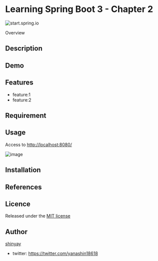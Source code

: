# Learning Spring Boot 3 - Chapter 2

![start.spring.io](https://user-images.githubusercontent.com/3072734/218419407-bf23f769-f8fd-49f9-9865-58cb52ee6e17.png)

Overview

## Description

## Demo

## Features

- feature:1
- feature:2

## Requirement

## Usage

Access to <http://localhost:8080/>

![image](https://user-images.githubusercontent.com/3072734/218420828-72abf726-3131-4d1c-83b4-b530ffee9183.png)


## Installation

## References

## Licence

Released under the [MIT license](https://gist.githubusercontent.com/shinyay/56e54ee4c0e22db8211e05e70a63247e/raw/34c6fdd50d54aa8e23560c296424aeb61599aa71/LICENSE)

## Author

[shinyay](https://github.com/shinyay)
- twitter: https://twitter.com/yanashin18618
